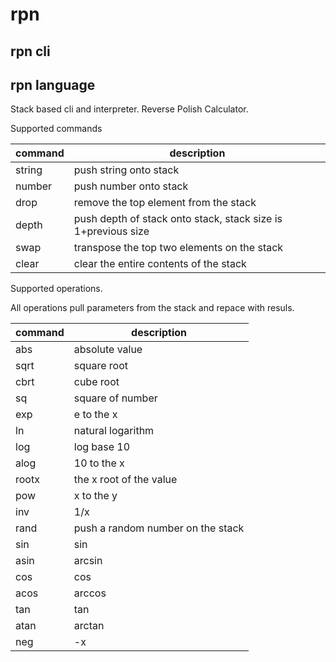 # rpn
## rpn cli
## rpn language

Stack based cli and interpreter.    Reverse Polish Calculator.


Supported commands

| command | description |
|---|---|
|string| push string onto stack |
|number| push number onto stack |
|drop| remove the top element from the stack |
|depth| push depth of stack onto stack, stack size is 1+previous size|
|swap| transpose the top two elements on the stack |
|clear| clear the entire contents of the stack |

Supported operations.

All operations pull parameters from the stack and repace with resuls.

|command|description|
|---|---|
|abs|absolute value|
|sqrt|square root|
|cbrt|cube root|
|sq|square of number|
|exp| e to the x|
|ln|natural logarithm|
|log|log base 10|
|alog|10 to the x|
|rootx|the x root of the value|
|pow|x to the y|
|inv|1/x|
|rand|push a random number on the stack|
|sin|sin|
|asin|arcsin|
|cos|cos|
|acos|arccos|
|tan|tan|
|atan|arctan|
|neg|-x|

